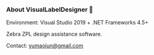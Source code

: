 ### About VisualLabelDesigner 👋

Environment: Visual Studio 2019 + .NET Frameworks 4.5+

Zebra ZPL design assistance software.

Contact: yumaojun@gmail.com

<!--
**VisualLabelDesigner/VisualLabelDesigner** is a ✨ _special_ ✨ repository because its `README.md` (this file) appears on your GitHub profile.

Here are some ideas to get you started:

- 🔭 I’m currently working on ...
- 🌱 I’m currently learning ...
- 👯 I’m looking to collaborate on ...
- 🤔 I’m looking for help with ...
- 💬 Ask me about ...
- 📫 How to reach me: ...
- 😄 Pronouns: ...
- ⚡ Fun fact: ...
-->
